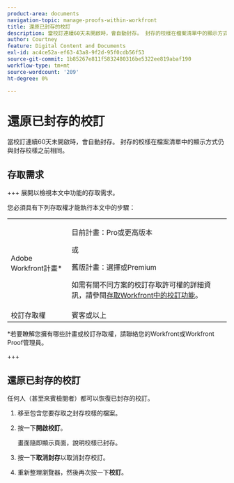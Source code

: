 ```yaml
---
product-area: documents
navigation-topic: manage-proofs-within-workfront
title: 還原已封存的校訂
description: 當校訂連續60天未開啟時，會自動封存。 封存的校樣在檔案清單中的顯示方式仍與封存校樣之前相同。
author: Courtney
feature: Digital Content and Documents
exl-id: ac4ce52a-ef63-43a8-9f2d-95f0cdb56f53
source-git-commit: 1b85267e811f5832480316be5322ee819abaf190
workflow-type: tm+mt
source-wordcount: '209'
ht-degree: 0%

---
```


# 還原已封存的校訂

當校訂連續60天未開啟時，會自動封存。 封存的校樣在檔案清單中的顯示方式仍與封存校樣之前相同。

## 存取需求

+++ 展開以檢視本文中功能的存取需求。

您必須具有下列存取權才能執行本文中的步驟：

<table style="table-layout:auto"> 
 <col> 
 <col> 
 <tbody> 
  <tr> 
   <td role="rowheader">Adobe Workfront計畫*</td> 
   <td> <p>目前計畫：Pro或更高版本</p> <p>或</p> <p>舊版計畫：選擇或Premium</p> <p>如需有關不同方案的校訂存取許可權的詳細資訊，請參閱<a href="/help/quicksilver/administration-and-setup/manage-workfront/configure-proofing/access-to-proofing-functionality.md" class="MCXref xref">存取Workfront中的校訂功能</a>。</p> </td> 
  </tr>

<tr> 
   <td role="rowheader">校訂存取權 </td> 
   <td>賓客或以上</td> 
  </tr> 
 </tbody> 
</table>

&#42;若要瞭解您擁有哪些計畫或校訂存取權，請聯絡您的Workfront或Workfront Proof管理員。

+++

## 還原已封存的校訂

任何人（甚至來賓檢閱者）都可以恢復已封存的校訂。

1. 移至包含您要存取之封存校樣的檔案。
1. 按一下&#x200B;**開啟校訂**。

   畫面隨即顯示頁面，說明校樣已封存。

1. 按一下&#x200B;**取消封存**&#x200B;以取消封存校訂。
1. 重新整理瀏覽器，然後再次按一下&#x200B;**校訂**。
